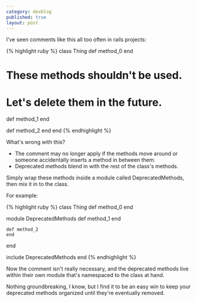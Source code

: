 ```yaml
---
category: devblog
published: true
layout: post
---
```


I've seen comments like this all too often in rails projects:

{% highlight ruby %}
class Thing
  def method_0
  end

  # These methods shouldn't be used.
  # Let's delete them in the future.
  def method_1
  end

  def method_2
  end
end
{% endhighlight %}

What's wrong with this?

- The comment may no longer apply if the methods move around or someone accidentally inserts a method in between them.
- Deprecated methods blend in with the rest of the class's methods.

Simply wrap these methods inside a module called DeprecatedMethods, then mix it in to the class.

For example:

{% highlight ruby %}
class Thing
  def method_0
  end

  module DeprecatedMethods
    def method_1
    end

    def method_2
    end
  end

  include DeprecatedMethods
end
{% endhighlight %}

Now the comment isn't really necessary, and the deprecated methods live within
their own module that's namespaced to the class at hand.

Nothing groundbreaking, I know, but I find it to be an easy win to keep your deprecated methods organized until they're eventually removed.
